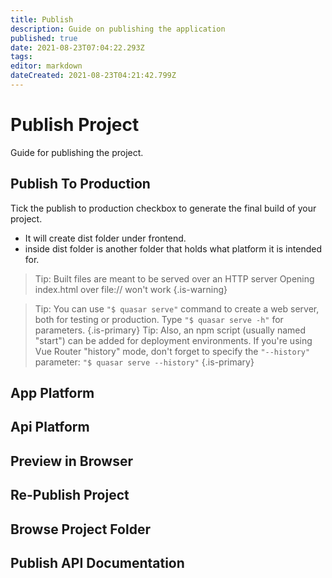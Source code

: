 ```yaml
---
title: Publish
description: Guide on publishing the application
published: true
date: 2021-08-23T07:04:22.293Z
tags: 
editor: markdown
dateCreated: 2021-08-23T04:21:42.799Z
---
```


# Publish Project
Guide for publishing the project.

## Publish To Production
Tick the publish to production checkbox to generate the final build of your project.
- It will create dist folder under frontend.
- inside dist folder is another folder that holds what platform it is intended for.

>  Tip: 
Built files are meant to be served over an HTTP server
Opening index.html over file:// won't work
{.is-warning}

> Tip: 
You can use `"$ quasar serve"` command to create a web server, both for testing or production. Type `"$ quasar serve -h"` for parameters. 
{.is-primary}
> Tip: 
Also, an npm script (usually named "start") can be added for deployment environments. If you're using Vue Router "history" mode, don't forget to specify the `"--history"` parameter: 
`"$ quasar serve --history"`
{.is-primary}



## App Platform
## Api Platform
## Preview in Browser
## Re-Publish Project
## Browse Project Folder
## Publish API Documentation